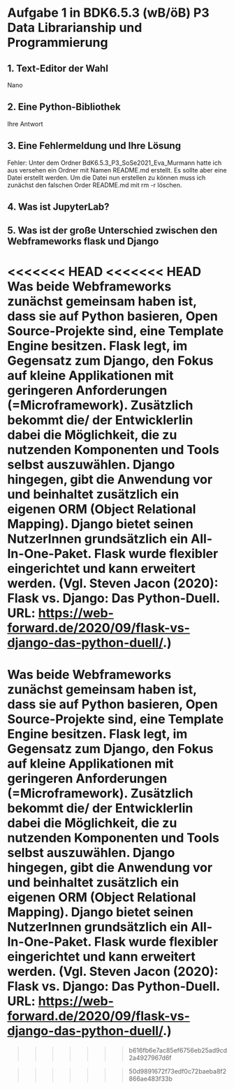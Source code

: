 # Aufgabe 1 in BDK6.5.3 (wB/öB) P3 Data Librarianship und Programmierung
## 1. Text-Editor der Wahl
Nano
## 2. Eine Python-Bibliothek
Ihre Antwort
## 3. Eine Fehlermeldung und Ihre Lösung
Fehler: Unter dem Ordner BdK6.5.3_P3_SoSe2021_Eva_Murmann hatte ich aus versehen ein Ordner mit Namen README.md erstellt. Es sollte aber eine Datei erstellt werden. Um die Datei nun erstellen zu können muss ich zunächst den falschen Order README.md mit rm -r löschen.  
## 4. Was ist JupyterLab?

## 5. Was ist der große Unterschied zwischen den Webframeworks flask und Django
<<<<<<< HEAD
<<<<<<< HEAD
Was beide Webframeworks zunächst gemeinsam haben ist, dass sie auf Python basieren, Open Source-Projekte sind, eine Template Engine besitzen. Flask legt, im Gegensatz zum Django, den Fokus auf kleine Applikationen mit geringeren Anforderungen (=Microframework). Zusätzlich bekommt die/ der EntwicklerIin dabei die Möglichkeit, die zu nutzenden Komponenten und Tools selbst auszuwählen. Django hingegen, gibt die Anwendung vor und beinhaltet zusätzlich ein eigenen ORM (Object Relational Mapping). Django bietet seinen NutzerInnen grundsätzlich ein All-In-One-Paket. Flask wurde flexibler eingerichtet und kann erweitert werden. (Vgl. Steven Jacon (2020): Flask vs. Django: Das Python-Duell. URL: https://web-forward.de/2020/09/flask-vs-django-das-python-duell/.)
=======
Was beide Webframeworks zunächst gemeinsam haben ist, dass sie auf Python basieren, Open Source-Projekte sind, eine Template Engine besitzen.
Flask legt, im Gegensatz zum Django, den Fokus auf kleine Applikationen mit geringeren Anforderungen (=Microframework). Zusätzlich bekommt die/ der EntwicklerIin dabei die Möglichkeit, die zu nutzenden Komponenten und Tools selbst auszuwählen. Django hingegen, gibt die Anwendung vor und beinhaltet zusätzlich ein eigenen ORM (Object Relational Mapping). Django bietet seinen NutzerInnen grundsätzlich ein All-In-One-Paket. Flask wurde flexibler eingerichtet und kann erweitert werden.
(Vgl. Steven Jacon (2020): Flask vs. Django: Das Python-Duell. URL: https://web-forward.de/2020/09/flask-vs-django-das-python-duell/.)
=======

>>>>>>> b616fb6e7ac85ef6756eb25ad9cd2a4927967d6f


>>>>>>> 50d9891672f73edf0c72baeba8f2866ae483f33b
